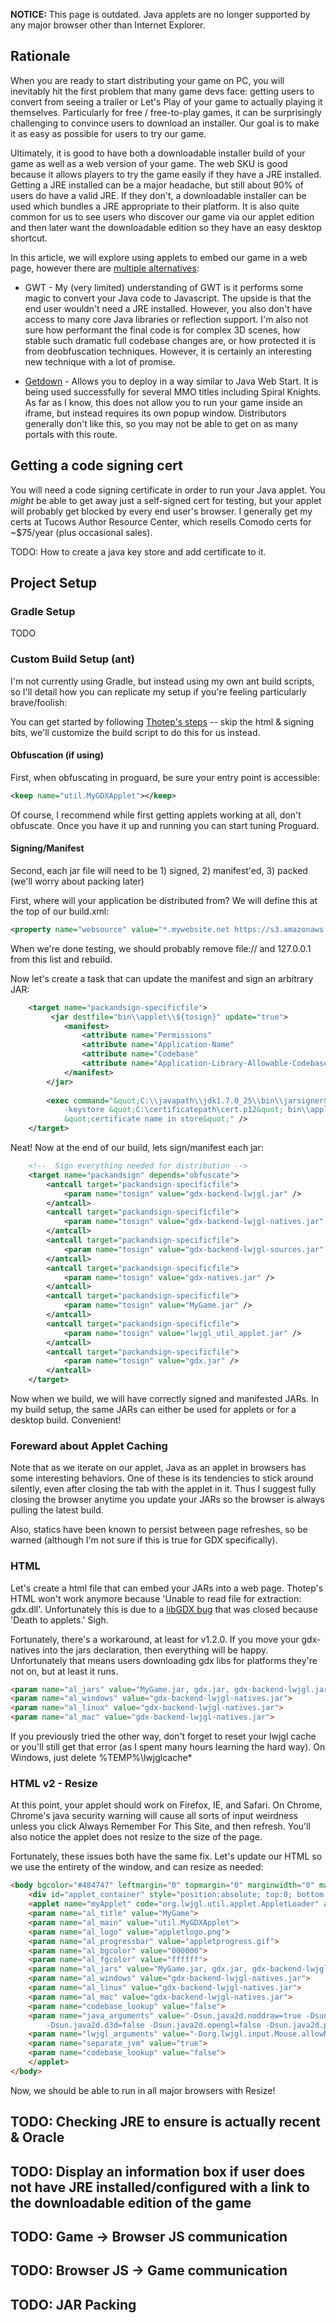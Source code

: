 **NOTICE:** This page is outdated. Java applets are no longer supported by any major browser other than Internet Explorer.

## Rationale ##

When you are ready to start distributing your game on PC, you will inevitably hit the first problem that many game devs face:  getting users to convert from seeing a trailer or Let's Play of your game to actually playing it themselves.  Particularly for free / free-to-play games, it can be surprisingly challenging to convince users to download an installer.  Our goal is to make it as easy as possible for users to try our game.

Ultimately, it is good to have both a downloadable installer build of your game as well as a web version of your game.  The web SKU is good because it allows players to try the game easily if they have a JRE installed.  Getting a JRE installed can be a major headache, but still about 90% of users do have a valid JRE.  If they don't, a downloadable installer can be used which bundles a JRE appropriate to their platform.  It is also quite common for us to see users who discover our game via our applet edition and then later want the downloadable edition so they have an easy desktop shortcut.

In this article, we will explore using applets to embed our game in a web page, however there are [multiple alternatives](http://blog.gemserk.com/2011/02/09/ways-to-deploy-a-java-game/): 

* GWT - My (very limited) understanding of GWT is it performs some magic to convert your Java code to Javascript.  The upside is that the end user wouldn't need a JRE installed.  However, you also don't have access to many core Java libraries or reflection support.  I'm also not sure how performant the final code is for complex 3D scenes, how stable such dramatic full codebase changes are, or how protected it is from deobfuscation techniques.  However, it is certainly an interesting new technique with a lot of promise.

* [Getdown](https://github.com/threerings/getdown) - Allows you to deploy in a way similar to Java Web Start.  It is being used successfully for several MMO titles including Spiral Knights.  As far as I know, this does not allow you to run your game inside an iframe, but instead requires its own popup window.  Distributors generally don't like this, so you may not be able to get on as many portals with this route.

## Getting a code signing cert ##

You will need a code signing certificate in order to run your Java applet.  You _might_ be able to get away just a self-signed cert for testing, but your applet will probably get blocked by every end user's browser.  I generally get my certs at Tucows Author Resource Center, which resells Comodo certs for ~$75/year (plus occasional sales).

TODO:  How to create a java key store and add certificate to it.

## Project Setup ##

### Gradle Setup ###

TODO

### Custom Build Setup (ant) ###

I'm not currently using Gradle, but instead using my own ant build scripts, so I'll detail how you can replicate my setup if you're feeling particularly brave/foolish:

You can get started by following [Thotep's steps](http://www.thesecretpie.com/2011/05/being-like-minecraft-or-how-to-run-your.html) -- skip the html & signing bits, we'll customize the build script to do this for us instead.

#### Obfuscation (if using) ####

First, when obfuscating in proguard, be sure your entry point is accessible:

```xml
<keep name="util.MyGDXApplet"></keep>
```
	
Of course, I recommend while first getting applets working at all, don't obfuscate.  Once you have it up and running you can start tuning Proguard.

#### Signing/Manifest ####

Second, each jar file will need to be 1) signed, 2) manifest'ed, 3) packed (we'll worry about packing later)

First, where will your application be distributed from?  We will define this at the top of our build.xml:

```xml
<property name="websource" value="*.mywebsite.net https://s3.amazonaws.com/mystorage/ file:// 127.0.0.1" />
```

When we're done testing, we should probably remove file:// and 127.0.0.1 from this list and rebuild.
	
Now let's create a task that can update the manifest and sign an arbitrary JAR:

```xml
	<target name="packandsign-specificfile">
    	 <jar destfile="bin\\applet\\${tosign}" update="true">
    	    <manifest>
            	<attribute name="Permissions" 								value="all-permissions" />
        		<attribute name="Application-Name" 							value="Your Application Name" /> 
        		<attribute name="Codebase" 									value="${websource}" />
        		<attribute name="Application-Library-Allowable-Codebase"	value="${websource}" />
        	</manifest>
    	</jar>
    	
    	<exec command="&quot;C:\\javapath\\jdk1.7.0_25\\bin\\jarsigner&quot; -storepass PASSWORD -storetype pkcs12
			-keystore &quot;C:\certificatepath\cert.p12&quot; bin\\applet\\${tosign}
			&quot;certificate name in store&quot;" />
    </target>
```

Neat!  Now at the end of our build, lets sign/manifest each jar:

```xml
	<!--  Sign everything needed for distribution -->
    <target name="packandsign" depends="obfuscate">
        <antcall target="packandsign-specificfile">
            <param name="tosign" value="gdx-backend-lwjgl.jar" />
        </antcall>
        <antcall target="packandsign-specificfile">
            <param name="tosign" value="gdx-backend-lwjgl-natives.jar" />
        </antcall>
        <antcall target="packandsign-specificfile">
            <param name="tosign" value="gdx-backend-lwjgl-sources.jar" />
        </antcall>
        <antcall target="packandsign-specificfile">
            <param name="tosign" value="gdx-natives.jar" />
        </antcall>
        <antcall target="packandsign-specificfile">
            <param name="tosign" value="MyGame.jar" />
        </antcall>
        <antcall target="packandsign-specificfile">
            <param name="tosign" value="lwjgl_util_applet.jar" />
        </antcall>
        <antcall target="packandsign-specificfile">
            <param name="tosign" value="gdx.jar" />
        </antcall>
    </target>
```

Now when we build, we will have correctly signed and manifested JARs.  In my build setup, the same JARs can either be used for applets or for a desktop build.  Convenient!

### Foreward about Applet Caching ###

Note that as we iterate on our applet, Java as an applet in browsers has some interesting behaviors.  One of these is its tendencies to stick around silently, even after closing the tab with the applet in it.  Thus I suggest fully closing the browser anytime you update your JARs so the browser is always pulling the latest build.

Also, statics have been known to persist between page refreshes, so be warned (although I'm not sure if this is true for GDX specifically).

### HTML ###

Let's create a html file that can embed your JARs into a web page.  Thotep's HTML won't work anymore because 'Unable to read file for extraction: gdx.dll'.  Unfortunately this is due to a [libGDX bug](https://github.com/libgdx/libgdx/issues/1165) that was closed because 'Death to applets.'  Sigh.  

Fortunately, there's a workaround, at least for v1.2.0.  If you move your gdx-natives into the jars declaration, then everything will be happy.  Unfortunately that means users downloading gdx libs for platforms they're not on, but at least it runs.

```html
<param name="al_jars" value="MyGame.jar, gdx.jar, gdx-backend-lwjgl.jar, gdx-natives.jar">
<param name="al_windows" value="gdx-backend-lwjgl-natives.jar">
<param name="al_linux" value="gdx-backend-lwjgl-natives.jar">
<param name="al_mac" value="gdx-backend-lwjgl-natives.jar">
```

If you previously tried the other way, don't forget to reset your lwjgl cache or you'll still get that error (as I spent many hours learning the hard way).  On Windows, just delete %TEMP%\lwjglcache\*
	
### HTML v2 - Resize ###
	
At this point, your applet should work on Firefox, IE, and Safari.  On Chrome, Chrome's java security warning will cause all sorts of input weirdness unless you click Always Remember For This Site, and then refresh.  You'll also notice the applet does not resize to the size of the page.

Fortunately, these issues both have the same fix.  Let's update our HTML so we use the entirety of the window, and can resize as needed:

```html
<body bgcolor="#484747" leftmargin="0" topmargin="0" marginwidth="0" marginheight="0" style="overflow:hidden" >
	<div id="applet_container" style="position:absolute; top:0; bottom:0; left:0; right:0">
	<applet name="myApplet" code="org.lwjgl.util.applet.AppletLoader" archive="lwjgl_util_applet.jar" codebase="." width="100%" height="100%">
	<param name="al_title" value="MyGame">
	<param name="al_main" value="util.MyGDXApplet">
	<param name="al_logo" value="appletlogo.png">
	<param name="al_progressbar" value="appletprogress.gif">
	<param name="al_bgcolor" value="000000">
	<param name="al_fgcolor" value="ffffff">
	<param name="al_jars" value="MyGame.jar, gdx.jar, gdx-backend-lwjgl.jar, gdx-natives.jar">
	<param name="al_windows" value="gdx-backend-lwjgl-natives.jar">
	<param name="al_linux" value="gdx-backend-lwjgl-natives.jar">
	<param name="al_mac" value="gdx-backend-lwjgl-natives.jar">
	<param name="codebase_lookup" value="false">
	<param name="java_arguments" value="-Dsun.java2d.noddraw=true -Dsun.awt.noerasebackground=true
		-Dsun.java2d.d3d=false -Dsun.java2d.opengl=false -Dsun.java2d.pmoffscreen=false -Xmx800M">
	<param name="lwjgl_arguments" value="-Dorg.lwjgl.input.Mouse.allowNegativeMouseCoords=true">
	<param name="separate_jvm" value="true">
	<param name="codebase_lookup" value="false">
	</applet>
</body>
```

Now, we should be able to run in all major browsers with Resize!

## TODO: Checking JRE to ensure is actually recent & Oracle ##
## TODO: Display an information box if user does not have JRE installed/configured with a link to the downloadable edition of the game ##
## TODO:  Game -> Browser JS communication ##
## TODO:  Browser JS -> Game communication ##
## TODO:  JAR Packing ##